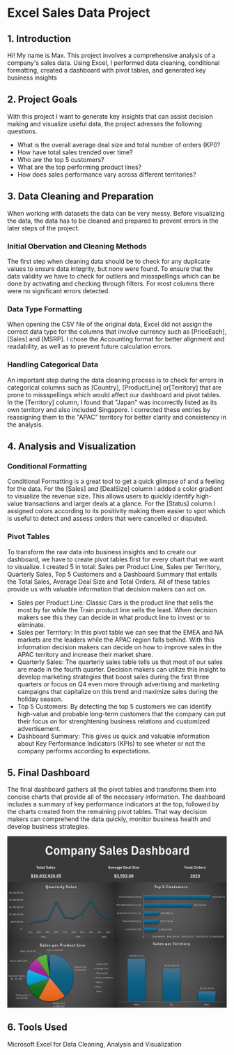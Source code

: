 # Excel Sales Data Project

## 1. Introduction

Hi! My name is Max. This project involves a comprehensive analysis of a company's sales data. Using Excel, I performed data cleaning, conditional formatting, created a dashboard with pivot tables, and generated key business insights

## 2. Project Goals

With this project I want to generate key insights that can assist decision making and visualize useful data, the project adresses the following questions.

* What is the overall average deal size and total number of orders (KPI)?  
* How have total sales trended over time? 
* Who are the top 5 customers?   
* What are the top performing product lines?  
* How does sales performance vary across different territories?  

## 3. Data Cleaning and Preparation

When working with datasets the data can be very messy. Before visualizing the data, the data has to be cleaned and prepared to prevent errors in the later steps of the project. 

### Initial Obervation and Cleaning Methods

The first step when cleaning data should be to check for any duplicate values to ensure data integrity, but none were found. To ensure that the data validity we have to check for outliers and missspellings which can be done by activating and checking through filters. For most columns there were no significant errors detected.

### Data Type Formatting 

When opening the CSV file of the original data, Excel did not assign the correct data type for the columns that involve currency such as [PriceEach],[Sales] and [MSRP]. I chose the Accounting format for better alignment and readability, as well as to prevent future calculation errors.

### Handling Categorical Data

An important step during the data cleaning process is to check for errors in categorical columns such as [Country], [ProductLine] or[Territory] that are prone to missspellings which would affect our dashboard and pivot tables. In the [Territory] column, I found that "Japan" was incorrectly listed as its own territory and also included Singapore. I corrected these entries by reassigning them to the "APAC" territory for better clarity and consistency in the analysis. 

## 4. Analysis and Visualization

### Conditional Formatting

Conditional Formatting is a great tool to get a quick glimpse of and a feeling for the data. For the [Sales] and [DealSize] column I added a color gradient to visualize the revenue size. This allows users to quickly identify high-value transactions and larger deals at a glance. For the [Status] column I assigned colors according to its positivity making them easier to spot which is useful to detect and assess orders that were cancelled or disputed.

### Pivot Tables

To transform the raw data into business insights and to create our dashboard, we have to create pivot tables first for every chart that we want to visualize. I created 5 in total: Sales per Product Line, Sales per Territory, Quarterly Sales, Top 5 Customers and a Dashboard Summary that entails the Total Sales, Average Deal Size and Total Orders. All of these tables provide us with valuable information that decision makers can act on.

* Sales per Product Line: Classic Cars is the product line that sells the most by far while the Train product line sells the least. When decision makers see this they can decide in what product line to invest or to eliminate.
* Sales per Territory: In this pivot table we can see that the EMEA and NA markets are the leaders while the APAC region falls behind. With this information decision makers can decide on how to improve sales in the APAC territory and increase their market share.
* Quarterly Sales: The quarterly sales table tells us that most of our sales are made in the fourth quarter. Decision makers can utilize this insight to develop marketing strategies that boost sales during the first three quarters or focus on Q4 even more through advertising and marketing campaigns that capitalize on this trend and maximize sales during the holiday season.
* Top 5 Customers: By detecting the top 5 customers we can identify high-value and probable long-term customers that the company can put their focus on for strenghtening business relations and customized advertisement.
* Dashboard Summary: This gives us quick and valuable information about Key Performance Indicators (KPIs) to see wheter or not the company performs according to expectations. 

## 5. Final Dashboard

The final dashboard gathers all the pivot tables and transforms them into concise charts that provide all of the necessary information. The dashboard includes a summary of key performance indicators at the top, followed by the charts created from the remaining pivot tables. That way decision makers can comprehend the data quickly, monitor business health and develop business strategies.

![Dashboard Image](images/Dashboard%20Image.png)

## 6. Tools Used

Microsoft Excel for Data Cleaning, Analysis and Visualization